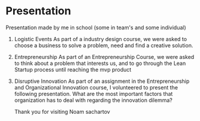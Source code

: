 # Presentation
Presentation made by me in school (some in team's and some individual) 

1) Logistic Events
   As part of a industry design course, we were asked to choose a business to solve a problem, 
   need and find a creative solution.
   
2) Entrepreneurship
   As part of an Entrepreneurship Course, we were asked to think about a problem that interests us, 
   and to go through the Lean Startup process until reaching the mvp product

3) Disruptive Innovation
   As part of an assignment in the Entrepreneurship and Organizational Innovation course, 
   I volunteered to present the following presentation.
   What are the most important factors that organization has to deal with regarding the innovation dilemma?
   
   Thank you for visiting
   Noam sachartov
